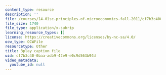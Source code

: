 ```yaml
---
content_type: resource
description: ''
file: /courses/14-01sc-principles-of-microeconomics-fall-2011/cf7b3c400baaadb942e9e0c9d563b94d_4j8mTdmATVg.srt
file_size: 1740
file_type: application/x-subrip
learning_resource_types: []
license: https://creativecommons.org/licenses/by-nc-sa/4.0/
ocw_type: OCWFile
resourcetype: Other
title: 3play caption file
uid: cf7b3c40-0baa-adb9-42e9-e0c9d563b94d
video_metadata:
  youtube_id: null
---
```

